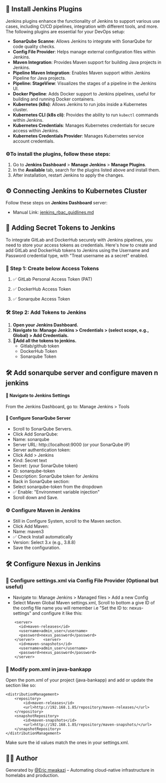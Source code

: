 ## 🚀 Install Jenkins Plugins
Jenkins plugins enhance the functionality of Jenkins to support various use cases, including CI/CD pipelines, integration with different tools, and more. The following plugins are essential for your DevOps setup:

- **SonarQube Scanne**: Allows Jenkins to integrate with SonarQube for code quality checks.
- **Config File Provider**: Helps manage external configuration files within Jenkins.
- **Maven Integration**: Provides Maven support for building Java projects in Jenkins.
- **Pipeline Maven Integration**: Enables Maven support within Jenkins Pipeline for Java projects.
- **Pipeline: StageView**: Visualizes the stages of a pipeline in the Jenkins UI.
- **Docker Pipeline**: Adds Docker support to Jenkins pipelines, useful for building and running Docker containers.
- **Kubernetes (k8s)**: Allows Jenkins to run jobs inside a Kubernetes cluster.
- **Kubernetes CLI (k8s cli)**: Provides the ability to run `kubectl` commands within Jenkins.
- **Kubernetes Credentials**: Manages Kubernetes credentials for secure access within Jenkins.
- **Kubernetes Credentials Provider**: Manages Kubernetes service account credentials.

### ⚙️To install the plugins, follow these steps:

1. Go to **Jenkins Dashboard** > **Manage Jenkins** > **Manage Plugins**.
2. In the **Available** tab, search for the plugins listed above and install them.
3. After installation, restart Jenkins to apply the changes.

## ⚙️ Connecting Jenkins to Kubernetes Cluster
Follow these steps on **Jenkins Dashboard** server:
* Manual Link: [jenkins_rbac_guidlines.md](jenkins_rbac_guidlines.md)

## 🔐 Adding Secret Tokens to Jenkins
To integrate GitLab and DockerHub securely with Jenkins pipelines, you need to store your access tokens as credentials. Here's how to create and add GitLab and DockerHub tokens to Jenkins using the Username and Password credential type, with "Treat username as a secret" enabled.
 ### 🔑 Step 1: Create below Access Tokens
 1. ✅ GitLab Personal Access Token (PAT)
<!--#### ✅ GitLab Personal Access Token (PAT)
 1. **Go to your GitLab account.**

2. **Navigate to:** 
User Settings > Access Tokens

3. **Fill in:**

    * Name: e.g., jenkins-git-token

    * Scopes: Check at least read_repository, write_repository, and optionally api.

    * Click Create personal access token.

    * Copy the token – it will be shown once only. -->
2. ✅ DockerHub Access Token
<!-- #### ✅ DockerHub Access Token
1. **Go to your DockerHub account.**

2. **Navigate to:**
Account Settings > Security > New Access Token

3. **Fill in:**

    * **Token description: e.g., jenkins-docker-token**

    * **Select appropriate permissions (for pushing/pulling from repos).**

4. **Click Generate.**

5. **Copy the token.** -->
3. ✅ Sonarqube Access Token
<!-- #### ✅ Sonarqube Access Token
1. **Go to your sonarqube dashboard.**

2. **Generate a New Access Token** -->

### 🛠️ Step 2: Add Tokens to Jenkins
1. **Open your Jenkins Dashboard.**
2. **Navigate to:
Manage Jenkins > Credentials > (select scope, e.g., Global) > Add Credentials.**
3. **📌Add all the tokens to jenkins.**
    * Gitlab/github token
    * DockerHub Token
    * Sonarqube Token
<!-- 3. **Choose Kind: Username with password.**
4. **📌 Add GitLab Token
Username: The GitLab Personal Access Token (paste the token here).** 
5. **Password: paste the token created in gitlab.**
6. **✅ Check "Treat username as a secret".**

7. **ID: gitcred-blue-green-cicd**

8. **Description: GitLab token for Blue-Green CI/CD pipelines and Click OK to save.**

#### 📌 Add DockerHub Token
1. **Username: Your DockerHub username.**
2. **Password: Your DockerHub token (not your DockerHub password!).**
3. **✅ Check "Treat username as a secret".**
4. **ID: docker-blue-green-cicd.**
5. **Description: DockerHub token for Blue-Green CI/CD pipelines.**
6. **Click OK to save.**

#### 📌 Add Sonarqube Token -->


## 🛠️ Add sonarqube server and configure maven n jenkins
#### 📍 Navigate to Jenkins Settings
From the Jenkins Dashboard, go to:
Manage Jenkins > Tools

#### 🔧 Configure SonarQube Server
* Scroll to SonarQube Servers.
* Click Add SonarQube:
* Name: sonarqube
* Server URL: http://localhost:9000 (or your SonarQube IP)
* Server authentication token:
* Click Add > Jenkins
* Kind: Secret text
* Secret: (your SonarQube token)
* ID: sonarqube-token
* Description: SonarQube token for Jenkins
* Back in SonarQube section:
* Select sonarqube-token from the dropdown
* ✅ Enable: "Environment variable injection"
* Scroll down and Save.

### ⚙️ Configure Maven in Jenkins
* Still in Configure System, scroll to the Maven section.
* Click Add Maven:
* Name: maven3
* ✅ Check Install automatically
* Version: Select 3.x (e.g., 3.8.8)
* Save the configuration.



## 🛠️ Configure Nexus in Jenkins
### 🧾 Configure settings.xml via Config File Provider (Optional but useful)
* Navigate to:
Manage Jenkins > Managed files > Add a new Config
* Select Maven Global Maven settings.xml, Scroll to bottom a give ID of the config file name you will remember i.e "Set the ID to: nexus-settings" and configure it like this:
```
    <server>
      <id>maven-releases</id>
      <username>admin_user</username>
      <password>nexus_password</password>
    </server>    <server>
      <id>maven-snapshots</id>
      <username>admin_user</username>
      <password>nexus_password</password>
    </server>
```
### 🔧 Modify pom.xml in java-bankapp
Open the pom.xml of your project (java-bankapp) and add or update the <distributionManagement> section like so:
```
<distributionManagement>
    <repository>
        <id>maven-releases</id>
        <url>http://192.168.1.85/repository/maven-releases/</url>
    </repository>
    <snapshotRepository>
        <id>maven-snapshots</id>
        <url>http://192.168.1.85/repository/maven-snapshots/</url>
    </snapshotRepository>
</distributionManagement>
```
Make sure the id values match the ones in your settings.xml.

## 👨‍💻 Author

Generated by [@Eric mwakazi](https://www.linkedin.com/in/eric-mwakazi)  – Automating cloud-native infrastructure in homelabs and production.
